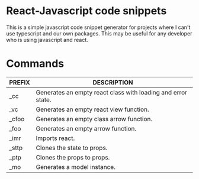 # React-Javascript code snippets

This is a simple javascript code snippet generator for projects where I can't use typescript and our own packages. This may be useful for any developer who is using javascript and react.

# Commands

| PREFIX | DESCRIPTION                                                  |
| ------ | ------------------------------------------------------------ |
| \_cc   | Generates an empty react class with loading and error state. |
| \_vc   | Generates an empty react view function.                      |
| \_cfoo | Generates an empty class arrow function.                     |
| \_foo  | Generates an empty arrow function.                           |
| \_imr  | Imports react.                                               |
| \_sttp | Clones the state to props.                                   |
| \_ptp  | Clones the props to props.                                   |
| \_mo   | Generates a model instance.                                  |
